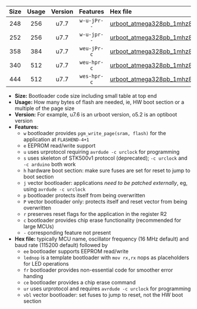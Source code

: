 |Size|Usage|Version|Features|Hex file|
|:-:|:-:|:-:|:-:|:--|
|248|256|u7.7|`w-u-jPr--`|[urboot_atmega328pb_1mhz8432_19200bps_lednop_ur_vbl.hex](https://raw.githubusercontent.com/stefanrueger/urboot.hex/main/mcus/atmega328pb/fcpu_1mhz8432/19200_bps/urboot_atmega328pb_1mhz8432_19200bps_lednop_ur_vbl.hex)|
|252|256|u7.7|`w-u-jpr--`|[urboot_atmega328pb_1mhz8432_19200bps_lednop_fr_ur_vbl.hex](https://raw.githubusercontent.com/stefanrueger/urboot.hex/main/mcus/atmega328pb/fcpu_1mhz8432/19200_bps/urboot_atmega328pb_1mhz8432_19200bps_lednop_fr_ur_vbl.hex)|
|358|384|u7.7|`weu-jPr-c`|[urboot_atmega328pb_1mhz8432_19200bps_ee_lednop_fr_ce_ur_vbl.hex](https://raw.githubusercontent.com/stefanrueger/urboot.hex/main/mcus/atmega328pb/fcpu_1mhz8432/19200_bps/urboot_atmega328pb_1mhz8432_19200bps_ee_lednop_fr_ce_ur_vbl.hex)|
|340|512|u7.7|`weu-hpr-c`|[urboot_atmega328pb_1mhz8432_19200bps_ee_lednop_fr_ce_ur.hex](https://raw.githubusercontent.com/stefanrueger/urboot.hex/main/mcus/atmega328pb/fcpu_1mhz8432/19200_bps/urboot_atmega328pb_1mhz8432_19200bps_ee_lednop_fr_ce_ur.hex)|
|444|512|u7.7|`wes-hpr-c`|[urboot_atmega328pb_1mhz8432_19200bps_ee_lednop_fr_ce.hex](https://raw.githubusercontent.com/stefanrueger/urboot.hex/main/mcus/atmega328pb/fcpu_1mhz8432/19200_bps/urboot_atmega328pb_1mhz8432_19200bps_ee_lednop_fr_ce.hex)|

- **Size:** Bootloader code size including small table at top end
- **Usage:** How many bytes of flash are needed, ie, HW boot section or a multiple of the page size
- **Version:** For example, u7.6 is an urboot version, o5.2 is an optiboot version
- **Features:**
  + `w` bootloader provides `pgm_write_page(sram, flash)` for the application at `FLASHEND-4+1`
  + `e` EEPROM read/write support
  + `u` uses urprotocol requiring `avrdude -c urclock` for programming
  + `s` uses skeleton of STK500v1 protocol (deprecated); `-c urclock` and `-c arduino` both work
  + `h` hardware boot section: make sure fuses are set for reset to jump to boot section
  + `j` vector bootloader: applications *need to be patched externally*, eg, using `avrdude -c urclock`
  + `p` bootloader protects itself from being overwritten
  + `P` vector bootloader only: protects itself and reset vector from being overwritten
  + `r` preserves reset flags for the application in the register R2
  + `c` bootloader provides chip erase functionality (recommended for large MCUs)
  + `-` corresponding feature not present
- **Hex file:** typically MCU name, oscillator frequency (16 MHz default) and baud rate (115200 default) followed by
  + `ee` bootloader supports EEPROM read/write
  + `lednop` is a template bootloader with `mov rx,rx` nops as placeholders for LED operations
  + `fr` bootloader provides non-essential code for smoother error handing
  + `ce` bootloader provides a chip erase command
  + `ur` uses urprotocol and requires `avrdude -c urclock` for programming
  + `vbl` vector bootloader: set fuses to jump to reset, not the HW boot section
